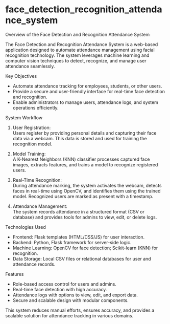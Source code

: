 # face_detection_recognition_attendance_system
Overview of the Face Detection and Recognition Attendance System

The Face Detection and Recognition Attendance System is a web-based application designed to automate attendance management using facial recognition technology. The system leverages machine learning and computer vision techniques to detect, recognize, and manage user attendance seamlessly.

 Key Objectives
- Automate attendance tracking for employees, students, or other users.  
- Provide a secure and user-friendly interface for real-time face detection and recognition.  
- Enable administrators to manage users, attendance logs, and system operations efficiently.  

 System Workflow
1. User Registration:  
   Users register by providing personal details and capturing their face data via a webcam. This data is stored and used for training the recognition model.

2. Model Training:  
   A K-Nearest Neighbors (KNN) classifier processes captured face images, extracts features, and trains a model to recognize registered users.

3. Real-Time Recognition:  
   During attendance marking, the system activates the webcam, detects faces in real-time using OpenCV, and identifies them using the trained model. Recognized users are marked as present with a timestamp.

4. Attendance Management:  
   The system records attendance in a structured format (CSV or database) and provides tools for admins to view, edit, or delete logs.

 Technologies Used
- Frontend: Flask templates (HTML/CSS/JS) for user interaction.  
- Backend: Python, Flask framework for server-side logic.  
- Machine Learning: OpenCV for face detection; Scikit-learn (KNN) for recognition.  
- Data Storage: Local CSV files or relational databases for user and attendance records.  

 Features
- Role-based access control for users and admins.  
- Real-time face detection with high accuracy.  
- Attendance logs with options to view, edit, and export data.  
- Secure and scalable design with modular components.  

This system reduces manual efforts, ensures accuracy, and provides a scalable solution for attendance tracking in various domains.
